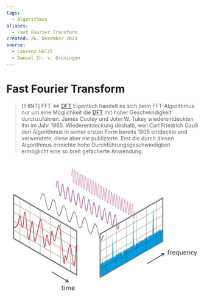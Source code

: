 ```yaml
---
tags:
  - Algorithmus
aliases:
  - Fast Fourier Transform
created: 26. Dezember 2023
source:
  - Laurenz Hölzl
  - Daniel Ch. v. Grüningen
---
```


# Fast Fourier Transform

> [!HINT] FFT <=> [DFT](DFT.md)
> Eigentlich handelt es sich beim FFT-Algorithmus nur um eine Möglichkeit die [DFT](DFT.md) mit hoher Geschwindigkeit durchzuführen. James Cooley und John W. Tukey wiederentdeckten ihn im Jahr 1965.
> Wiederentdeckung deshalb, weil Carl Friedrich Gauß den Algorithmus in seiner ersten Form bereits 1805 entdeckte und verwendete, diese aber nie publizierte.
> Erst die durch diesen Algorithmus erreichte hohe Durchführungsgeschwindigkeit ermöglicht eine so breit gefächerte Anwendung.


![](assets/Pasted%20image%2020231227003845.png)